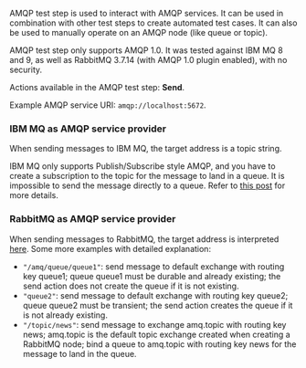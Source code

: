 AMQP test step is used to interact with AMQP services. It can be used in combination with other test steps to create automated test cases. It can also be used to manually operate on an AMQP node (like queue or topic).

AMQP test step only supports AMQP 1.0. It was tested against IBM MQ 8 and 9, as well as RabbitMQ 3.7.14 (with AMQP 1.0 plugin enabled), with no security.

Actions available in the AMQP test step: **Send**.

Example AMQP service URI: `amqp://localhost:5672`.

### IBM MQ as AMQP service provider
When sending messages to IBM MQ, the target address is a topic string. 

IBM MQ only supports Publish/Subscribe style AMQP, and you have to create a subscription to the topic for the message to land in a queue. It is impossible to send the message directly to a queue. Refer to [this post](https://developer.ibm.com/messaging/2018/12/18/configuring-amqp-clients-to-interact-with-applications-that-put-to-or-get-from-mq-queues/) for more details.

### RabbitMQ as AMQP service provider
When sending messages to RabbitMQ, the target address is interpreted [here](https://github.com/rabbitmq/rabbitmq-amqp1.0#routing-and-addressing). Some more examples with detailed explanation:

- `"/amq/queue/queue1"`: send message to default exchange with routing key queue1; queue queue1 must be durable and already existing; the send action does not create the queue if it is not existing.
- `"queue2"`: send message to default exchange with routing key queue2; queue queue2 must be transient; the send action creates the queue if it is not already existing.
- `"/topic/news"`: send message to exchange amq.topic with routing key news; amq.topic is the default topic exchange created when creating a RabbitMQ node; bind a queue to amq.topic with routing key news for the message to land in the queue.
